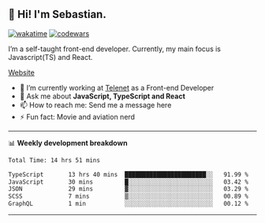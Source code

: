 ## 👋 Hi! I'm Sebastian.

[![wakatime](https://wakatime.com/badge/user/df0036c6-328a-4a39-be9b-e49417ed22a1.svg)](https://wakatime.com/@df0036c6-328a-4a39-be9b-e49417ed22a1)
[![codewars](https://www.codewars.com/users/sebavuye/badges/small)](https://www.codewars.com/users/sebavuye)

I’m a self-taught front-end developer. Currently, my main focus is Javascript(TS) and React.

[Website](https://sebastianvuye.be)

- 🔭 I’m currently working at [Telenet](https://telenet.be/) as a Front-end Developer
- 💬 Ask me about **JavaScript, TypeScript and React**
- 📫 How to reach me: Send me a message here
- ⚡ Fun fact: Movie and aviation nerd

-------

📊 **Weekly development breakdown**

<!--START_SECTION:waka-->

```txt
Total Time: 14 hrs 51 mins

TypeScript       13 hrs 40 mins  ███████████████████████░░   91.99 %
JavaScript       30 mins         █░░░░░░░░░░░░░░░░░░░░░░░░   03.42 %
JSON             29 mins         ▓░░░░░░░░░░░░░░░░░░░░░░░░   03.29 %
SCSS             7 mins          ▒░░░░░░░░░░░░░░░░░░░░░░░░   00.89 %
GraphQL          1 min           ░░░░░░░░░░░░░░░░░░░░░░░░░   00.12 %
```

<!--END_SECTION:waka-->
-------
